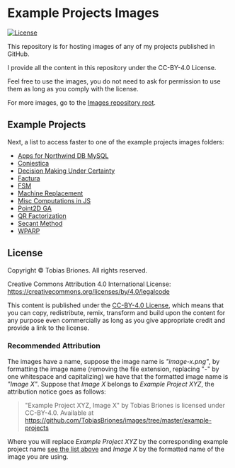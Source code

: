 # Example Projects Images

[![License](https://img.shields.io/github/license/TobiasBriones/images)](https://github.com/TobiasBriones/images/blob/master/LICENSE)

This repository is for hosting images of any of my projects published in GitHub.

I provide all the content in this repository under the CC-BY-4.0 License.

Feel free to use the images, you do not need to ask for permission to use them as long as you comply with the license.

For more images, go to the [Images repository root](https://github.com/TobiasBriones/images).

## Example Projects
Next, a list to access faster to one of the example projects images folders:

- [Apps for Northwind DB MySQL](https://github.com/TobiasBriones/images/tree/master/example-projects/example.dev.fullstack.web-desktop.apps-for-northwinddb-mysql)
- [Coniestica](https://github.com/TobiasBriones/images/tree/master/example-projects/example.programming.web.coniestica)
- [Decision Making Under Certainty](https://github.com/TobiasBriones/images/tree/master/example-projects/example.math.or.ahp.decision-making-under-certainty)
- [Factura](https://github.com/TobiasBriones/images/tree/master/example-projects/example.programming.java.factura)
- [FSM](https://github.com/TobiasBriones/images/tree/master/example-projects/example.math.computation.model.cpp.fsm)
- [Machine Replacement](https://github.com/TobiasBriones/images/tree/master/example-projects/example.math.or.model.web.machine-replacement)
- [Misc Computations in JS](https://github.com/TobiasBriones/images/tree/master/example-projects/example.math.computation.js.misc-computations-in-js)
- [Point2D GA](https://github.com/TobiasBriones/images/tree/master/example-projects/example.cs.optimization.algorithm.web.point2d-ga)
- [QR Factorization](https://github.com/TobiasBriones/images/tree/master/example-projects/example.math.linear-algebra.web.qr-factorization)
- [Secant Method](https://github.com/TobiasBriones/images/tree/master/example-projects/example.math.numerical.polynomial.cpp.secant-method)
- [WPARP](https://github.com/TobiasBriones/images/tree/master/example-projects/example.programming.tool.php.wparp)

## License

Copyright © Tobias Briones. All rights reserved.

Creative Commons Attribution 4.0 International License: https://creativecommons.org/licenses/by/4.0/legalcode

This content is published under the [CC-BY-4.0 License](https://creativecommons.org/licenses/by/4.0/), which means that you can copy, redistribute, remix, transform and build upon the content for any purpose even commercially as long as you give appropriate credit and provide a link to the license.

### Recommended Attribution

The images have a name, suppose the image name is _"image-x.png"_, by formatting the image name (removing the file extension, replacing "-" by one whitespace and capitalizing) we have that the formatted image name is _"Image X"_. Suppose that _Image X_ belongs to _Example Project XYZ_, the attribution notice goes as follows:

> "Example Project XYZ, Image X" by Tobias Briones is licensed under CC-BY-4.0. Available at
> https://github.com/TobiasBriones/images/tree/master/example-projects

Where you will replace _Example Project XYZ_ by the corresponding example project name [see the list above](https://github.com/TobiasBriones/images/blob/master/example-projects/README.md#example-projects) and _Image X_ by the formatted name of the image you are using.
